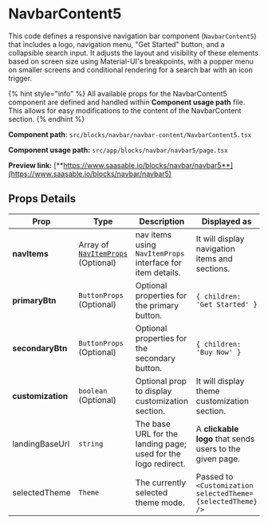 # NavbarContent5

This code defines a responsive navigation bar component (`NavbarContent5`) that includes a logo, navigation menu, "Get Started" button, and a collapsible search input. It adjusts the layout and visibility of these elements based on screen size using Material-UI's breakpoints, with a popper menu on smaller screens and conditional rendering for a search bar with an icon trigger.

{% hint style="info" %}
All available props for the NavbarContent5 component are defined and handled within **Component usage path** file. This allows for easy modifications to the content of the NavbarContent section.
{% endhint %}

**Component path**: `src/blocks/navbar/navbar-content/NavbarContent5.tsx`

**Component usage path:**  `src/app/blocks/navbar/navbar5/page.tsx`

**Preview link:** [**https://www.saasable.io/blocks/navbar/navbar5**](https://www.saasable.io/blocks/navbar/navbar5)

## Props Details

| Prop              | Type                                                               | Description                                                    | Displayed as                                                |
| ----------------- | ------------------------------------------------------------------ | -------------------------------------------------------------- | ----------------------------------------------------------- |
| **navItems**      | Array of [`NavItemProps`](../navmenu.md#navitems-props) (Optional) | nav items using `NavItemProps` interface for item details.     | It will display navigation items and sections.              |
| **primaryBtn**    | `ButtonProps` (Optional)                                           | Optional properties for the primary button.                    | `{ children: 'Get Started' }`                               |
| **secondaryBtn**  | `ButtonProps` (Optional)                                           | Optional properties for the secondary button.                  | `{ children: 'Buy Now' }`                                   |
| **customization** | `boolean` (Optional)                                               | Optional prop to display customization section.                | It will display theme customization section.                |
| landingBaseUrl    | `string`                                                           | The base URL for the landing page; used for the logo redirect. | A **clickable logo** that sends users to the given page.    |
| selectedTheme     | `Theme`                                                            | The currently selected theme mode.                             | Passed to `<Customization selectedTheme={selectedTheme} />` |
